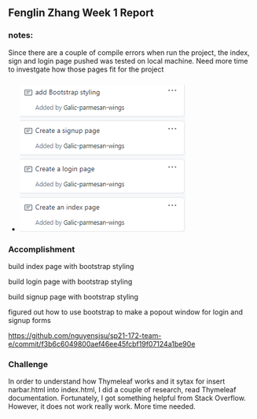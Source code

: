 ## Fenglin Zhang Week 1 Report

### notes:

Since there are a couple of compile errors when run the project, the index, sign and login page pushed was tested on local machine. Need more time to investgate how those pages fit for the project

###
* ![pic1](images/task_card.png)

### Accomplishment

build index page with bootstrap styling 

build login page with bootstrap styling 

build signup page with bootstrap styling 

figured out how to use bootstrap to make a popout window for login and signup forms

https://github.com/nguyensjsu/sp21-172-team-e/commit/f3b6c6049800aef46ee45fcbf19f07124a1be90e

### Challenge 

In order to understand how Thymeleaf works and it sytax for insert narbar.html into index.html, I did a couple of research, read Thymeleaf documentation. Fortunately, I got something helpful from Stack Overflow. However, it does not work really work. More time needed.
